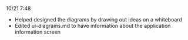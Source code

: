 10/21 7:48
- Helped designed the diagrams by drawing out ideas on a whiteboard
- Edited ui-diagrams.md to have information about the application information screen